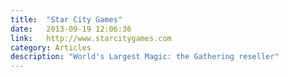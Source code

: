 ```yaml
---
title:  "Star City Games"
date:   2013-09-19 12:06:36
link:   http://www.starcitygames.com
category: Articles
description: "World's Largest Magic: the Gathering reseller"
---
```

